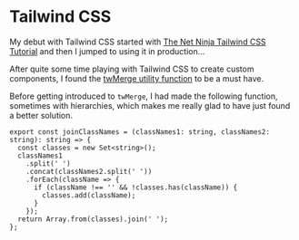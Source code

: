 # Tailwind CSS

My debut with Tailwind CSS started with [The Net Ninja Tailwind CSS Tutorial](https://github.com/elsheraey/netninja-tailwind-css) and then I jumped to using it in production...

After quite some time playing with Tailwind CSS to create custom components, I found the [twMerge utility function](https://www.npmjs.com/package/tailwind-merge) to be a must have. 

Before getting introduced to `twMerge`, I had made the following function, sometimes with hierarchies, which makes me really glad to have just found a better solution.

```
export const joinClassNames = (classNames1: string, classNames2: string): string => {
  const classes = new Set<string>();
  classNames1
    .split(' ')
    .concat(classNames2.split(' '))
    .forEach(className => {
      if (className !== '' && !classes.has(className)) {
        classes.add(className);
      }
    });
  return Array.from(classes).join(' ');
};
```